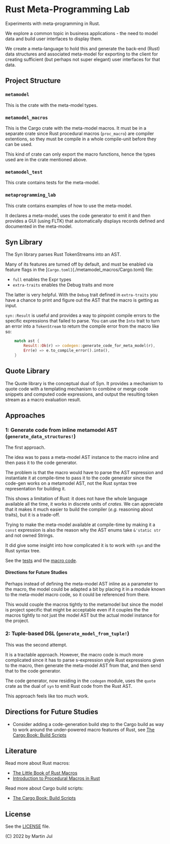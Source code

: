# Rust Meta-Programming Lab

Experiments with meta-programming in Rust.

We explore a common topic in business applications - the need to model data and build user interfaces to display them.

We create a meta-language to hold this and generate the back-end (Rust) data structures and
associated meta-model for exporting to the client for creating sufficient (but perhaps not super elegant) user interfaces
for that data.

## Project Structure

### `metamodel`
This is the crate with the meta-model types.

### `metamodel_macros`
This is the Cargo crate with the meta-model macros. It must be in a separate crate since Rust procedural macros (`proc_macro`) are compiler extentions, so
they must be compile in a whole compile-unit before they can be used.

This kind of crate can only export the macro functions, hence the types used are in the crate mentioned above.

### `metamodel_test`
This crate contains tests for the meta-model.

### `metaprogramming_lab`
This crate contains examples of how to use the meta-model.

It declares a meta-model, uses the code generator to emit it and
then provides a GUI (using FLTK) that automatically displays records defined and documented in the meta-model.


## Syn Library
The Syn library parses Rust TokenStreams into an AST.

Many of its features are turned off by default, and must be enabled via feature flags in the [`Cargo.toml]`(./metamodel_macros/Cargo.toml) file:

- `full` enables the Expr types
- `extra-traits` enables the Debug traits and more

The latter is very helpful. With the `Debug` trait defined in `extra-traits` you have a chance to print and figure out the AST that the macro is getting as input.

`syn::Result` is useful and provides a way to pinpoint compile errors to the specific expressions that failed to parse.
You can use the `Into` trait to turn an error into a `TokenStream` to return the compile error from the macro like so:

```rust
    match ast {
        Result::Ok(r) => codegen::generate_code_for_meta_model(r),
        Err(e) => e.to_compile_error().into(),
    }
```

## Quote Library
The Quote library is the conceptual dual of Syn. It provides a mechanism to quote code with a templating mechanism to combine or
merge code snippets and computed code expressions, and output the resulting token stream as a macro evaluation result.


## Approaches

### 1: Generate code from inline metamodel AST (`generate_data_structures!`)
The first approach.

The idea was to pass a meta-model AST instance to the macro inline and then pass
it to the code generator.

The problem is that the macro would have to parse the AST expression and instantiate
it at compile-time to pass it to the code generator since the code-gen works on a metamodel AST,
not the Rust syntax tree representation for building it.

This shows a limitation of Rust: it does not have the whole language available all the time, it works in discrete units
of *crates*. We can appreciate that it makes it much easier to build the compiler (*e.g.* reasoning about traits),
but it is a trade-off.

Trying to make the meta-model available at compile-time by making it a `const` expression
is also the reason why the AST enums take `&'static str` and not owned Strings.

It did give some insight into how complicated it is to work with `syn` and the Rust syntax tree.

See the [tests](./metamodel_test/src/lib.rs) and the [macro code](./metamodel_macros/src/lib.rs).

#### Directions for Future Studies
Perhaps instead of defining the meta-model AST inline as a parameter to the macro, the model
could be adapted a bit by placing it in a module known to the
meta-model macro code, so it could be referenced from there.

This would couple the macros tightly to the metamodel but since the model is project specific
that might be acceptable even if it couples the the macros tightly to not just the model AST but
the actual model instance for the project.


### 2: Tuple-based DSL (`generate_model_from_tuple!`)
This was the second attempt.

It is a tractable approach. However, the macro code is much more complicated since it has
to parse s-expression style Rust expressions given to the macro,
then generate the meta-model AST from that, and then send that to the
code generator.

The code generator, now residing in the `codegen` module, uses the
`quote` crate as the dual of `syn` to emit Rust code from the Rust AST.

This approach feels like too much work.


## Directions for Future Studies

- Consider adding a code-generation build step to the Cargo build as way to work around the
  under-powered macro features of Rust, see
  [The Cargo Book: Build Scripts](https://doc.rust-lang.org/cargo/reference/build-scripts.html)


## Literature
Read more about Rust macros:

- [The Little Book of Rust Macros](https://veykril.github.io/tlborm/introduction.html)
- [Introduction to Procedural Macros in Rust](https://tinkering.xyz/introduction-to-proc-macros/)

Read more about Cargo build scripts:
- [The Cargo Book: Build Scripts](https://doc.rust-lang.org/cargo/reference/build-scripts.html)


## License
See the [LICENSE](./LICENSE) file.

(C) 2022 by Martin Jul
